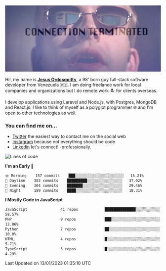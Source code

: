 ![hackers movie reference](./disconnected.jpg)

Hi!, my name is [**Jesus Ordosgoitty**](https://jodaz.xyz), a 98' born guy full-stack software developer from Venezuela 🇻🇪. I am doing freelance work for local companies and organizations but I do remote work 🏝️ for clients overseas. 

I develop applications using Laravel and Node.js, with Postgres, MongoDB and React.js. I like to think of myself as a polyglot programmer 🌐 and I'm open to other technologies as well.

### You can find me on...

- [Twitter](https://twitter.com/jodaz_) the easiest way to contact me on the social web
- [Instagram](https://instagram.com/jodaz_) because not everything should be code
- [Linkedin](https://linkedin.com/in/jodaz) let's connect! -professionally.

<!--START_SECTION:waka-->
![Lines of code](https://img.shields.io/badge/From%20Hello%20World%20I%27ve%20Written--143%20Thousand%20lines%20of%20code-blue)

**I'm an Early 🐤** 

```text
🌞 Morning    157 commits    ███░░░░░░░░░░░░░░░░░░░░░░   15.21% 
🌆 Daytime    382 commits    █████████░░░░░░░░░░░░░░░░   37.02% 
🌃 Evening    304 commits    ███████░░░░░░░░░░░░░░░░░░   29.46% 
🌙 Night      189 commits    ████░░░░░░░░░░░░░░░░░░░░░   18.31%

```


**I Mostly Code in JavaScript** 

```text
JavaScript               41 repos            ██████████████░░░░░░░░░░░   58.57% 
PHP                      9 repos             ███░░░░░░░░░░░░░░░░░░░░░░   12.86% 
Python                   7 repos             ██░░░░░░░░░░░░░░░░░░░░░░░   10.0% 
HTML                     4 repos             █░░░░░░░░░░░░░░░░░░░░░░░░   5.71% 
TypeScript               3 repos             █░░░░░░░░░░░░░░░░░░░░░░░░   4.29%

```



 Last Updated on 13/01/2023 01:35:10 UTC
<!--END_SECTION:waka-->
